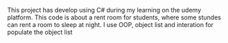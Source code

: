 This project has develop using C# during my learning on the udemy  platform.
This code is about a rent room for students, where some stundes can rent a room to sleep at night.
I use OOP, object list and interation for populate the object list   
